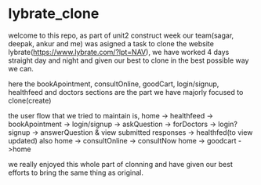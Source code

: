 # lybrate_clone
welcome to this repo,
as part of unit2 construct week our team(sagar, deepak, ankur and me) was asigned a task to clone the website lybrate(https://www.lybrate.com/?lpt=NAV), we have worked 4 days straight day and night and given our best to clone in the best possible way we can.

here the bookApointment, consultOnline, goodCart, login/signup, healthfeed and doctors sections are the part we have majorly focused to clone(create)

the user flow that we tried to maintain is,
  home -> healthfeed -> bookApointment -> login/signup -> askQuestion -> forDoctors -> login?signup -> answerQuestion & view submitted responses -> healthfed(to view updated)
also 
  home -> consultOnline -> consultNow
  home -> goodcart ->home
  

we really enjoyed this whole part of clonning and have given our best efforts to bring the same thing as original.
